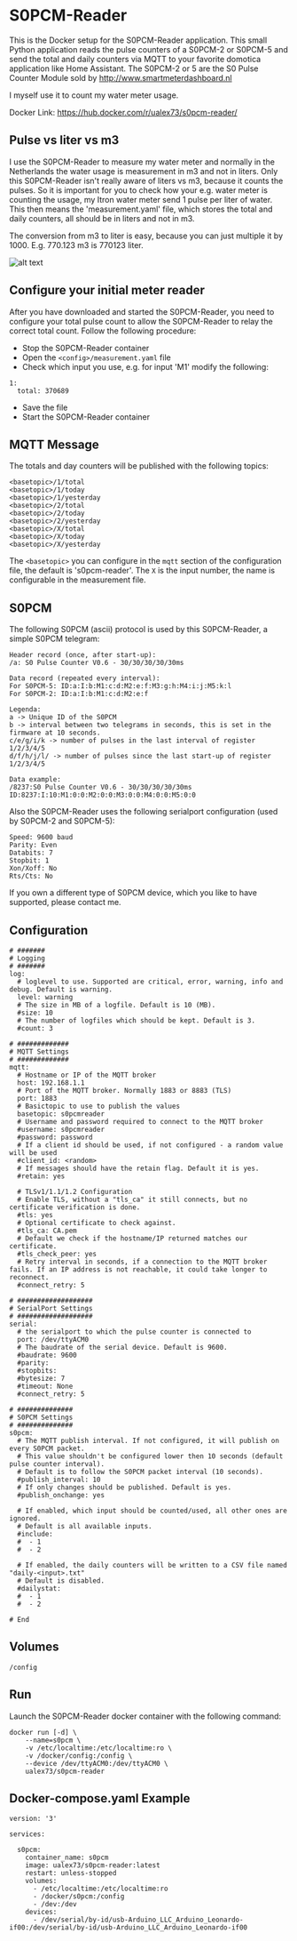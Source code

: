 S0PCM-Reader
============

This is the Docker setup for the S0PCM-Reader application. This small Python application reads the pulse counters of a S0PCM-2 or S0PCM-5 and send the total and daily counters via MQTT to your favorite domotica application like Home Assistant. The S0PCM-2 or 5 are the S0 Pulse Counter Module sold by http://www.smartmeterdashboard.nl

I myself use it to count my water meter usage.

Docker Link: https://hub.docker.com/r/ualex73/s0pcm-reader/

Pulse vs liter vs m3
--------------------
I use the S0PCM-Reader to measure my water meter and normally in the Netherlands the water usage is measurement in m3 and not in liters. Only this S0PCM-Reader isn't really aware of liters vs m3, because it counts the pulses. So it is important for you to check how your e.g. water meter is counting the usage, my Itron water meter send 1 pulse per liter of water. This then means the 'measurement.yaml' file, which stores the total and daily counters, all should be in liters and not in m3.

The conversion from m3 to liter is easy, because you can just multiple it by 1000. E.g. 770.123 m3 is 770123 liter.

![alt text](https://raw.githubusercontent.com/ualex73/docker-s0pcm-reader/master/screenshots/water-meter.png "Water meter")

Configure your initial meter reader
-----------------------------------
After you have downloaded and started the S0PCM-Reader, you need to configure your total pulse count to allow the S0PCM-Reader to relay the correct total count. Follow the following procedure:
- Stop the S0PCM-Reader container
- Open the `<config>/measurement.yaml` file
- Check which input you use, e.g. for input 'M1' modify the following:
```
1:
  total: 370689
```
- Save the file
- Start the S0PCM-Reader container

MQTT Message
------------
The totals and day counters will be published with the following topics:

```
<basetopic>/1/total
<basetopic>/1/today
<basetopic>/1/yesterday
<basetopic>/2/total
<basetopic>/2/today
<basetopic>/2/yesterday
<basetopic>/X/total
<basetopic>/X/today
<basetopic>/X/yesterday
```
The `<basetopic>` you can configure in the `mqtt` section of the configuration file, the default is 's0pcm-reader'. The `X` is the input number, the name is configurable in the measurement file.

S0PCM
-----
The following S0PCM (ascii) protocol is used by this S0PCM-Reader, a simple S0PCM telegram:
```
Header record (once, after start-up):
/a: S0 Pulse Counter V0.6 - 30/30/30/30/30ms

Data record (repeated every interval):
For S0PCM-5: ID:a:I:b:M1:c:d:M2:e:f:M3:g:h:M4:i:j:M5:k:l
For S0PCM-2: ID:a:I:b:M1:c:d:M2:e:f

Legenda:
a -> Unique ID of the S0PCM
b -> interval between two telegrams in seconds, this is set in the firmware at 10 seconds.
c/e/g/i/k -> number of pulses in the last interval of register 1/2/3/4/5
d/f/h/j/l/ -> number of pulses since the last start-up of register 1/2/3/4/5

Data example:
/8237:S0 Pulse Counter V0.6 - 30/30/30/30/30ms
ID:8237:I:10:M1:0:0:M2:0:0:M3:0:0:M4:0:0:M5:0:0
```

Also the S0PCM-Reader uses the following serialport configuration (used by S0PCM-2 and S0PCM-5):
```
Speed: 9600 baud
Parity: Even
Databits: 7
Stopbit: 1
Xon/Xoff: No
Rts/Cts: No
```

If you own a different type of S0PCM device, which you like to have supported, please contact me.

Configuration
-------------
```
# #######
# Logging
# #######
log:
  # loglevel to use. Supported are critical, error, warning, info and debug. Default is warning.
  level: warning
  # The size in MB of a logfile. Default is 10 (MB).
  #size: 10
  # The number of logfiles which should be kept. Default is 3.
  #count: 3

# #############
# MQTT Settings
# #############
mqtt:
  # Hostname or IP of the MQTT broker
  host: 192.168.1.1
  # Port of the MQTT broker. Normally 1883 or 8883 (TLS)
  port: 1883
  # Basictopic to use to publish the values
  basetopic: s0pcmreader
  # Username and password required to connect to the MQTT broker
  #username: s0pcmreader
  #password: password
  # If a client id should be used, if not configured - a random value will be used
  #client_id: <random>
  # If messages should have the retain flag. Default it is yes.
  #retain: yes

  # TLSv1/1.1/1.2 Configuration
  # Enable TLS, without a "tls_ca" it still connects, but no certificate verification is done.
  #tls: yes
  # Optional certificate to check against.
  #tls_ca: CA.pem
  # Default we check if the hostname/IP returned matches our certificate.
  #tls_check_peer: yes
  # Retry interval in seconds, if a connection to the MQTT broker fails. If an IP address is not reachable, it could take longer to reconnect.
  #connect_retry: 5

# ###################
# SerialPort Settings
# ###################
serial:
  # the serialport to which the pulse counter is connected to
  port: /dev/ttyACM0
  # The baudrate of the serial device. Default is 9600.
  #baudrate: 9600
  #parity:
  #stopbits:
  #bytesize: 7
  #timeout: None
  #connect_retry: 5

# ##############
# S0PCM Settings
# ##############
s0pcm:
  # The MQTT publish interval. If not configured, it will publish on every S0PCM packet.
  # This value shouldn't be configured lower then 10 seconds (default pulse counter interval).
  # Default is to follow the S0PCM packet interval (10 seconds).
  #publish_interval: 10
  # If only changes should be published. Default is yes.
  #publish_onchange: yes

  # If enabled, which input should be counted/used, all other ones are ignored.
  # Default is all available inputs.
  #include:
  #  - 1
  #  - 2

  # If enabled, the daily counters will be written to a CSV file named "daily-<input>.txt"
  # Default is disabled.
  #dailystat:
  #  - 1
  #  - 2

# End
```

Volumes
-------
`/config`

Run
---
Launch the S0PCM-Reader docker container with the following command:

```
docker run [-d] \
    --name=s0pcm \
    -v /etc/localtime:/etc/localtime:ro \
    -v /docker/config:/config \
    --device /dev/ttyACM0:/dev/ttyACM0 \
    ualex73/s0pcm-reader

```

Docker-compose.yaml Example
---
```
version: '3'

services:

  s0pcm:
    container_name: s0pcm
    image: ualex73/s0pcm-reader:latest
    restart: unless-stopped
    volumes:
      - /etc/localtime:/etc/localtime:ro
      - /docker/s0pcm:/config
      - /dev:/dev
    devices:
      - /dev/serial/by-id/usb-Arduino_LLC_Arduino_Leonardo-if00:/dev/serial/by-id/usb-Arduino_LLC_Arduino_Leonardo-if00

```

